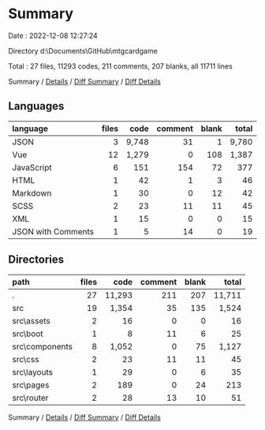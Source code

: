 # Summary

Date : 2022-12-08 12:27:24

Directory d:\\Documents\\GitHub\\mtgcardgame

Total : 27 files,  11293 codes, 211 comments, 207 blanks, all 11711 lines

Summary / [Details](details.md) / [Diff Summary](diff.md) / [Diff Details](diff-details.md)

## Languages
| language | files | code | comment | blank | total |
| :--- | ---: | ---: | ---: | ---: | ---: |
| JSON | 3 | 9,748 | 31 | 1 | 9,780 |
| Vue | 12 | 1,279 | 0 | 108 | 1,387 |
| JavaScript | 6 | 151 | 154 | 72 | 377 |
| HTML | 1 | 42 | 1 | 3 | 46 |
| Markdown | 1 | 30 | 0 | 12 | 42 |
| SCSS | 2 | 23 | 11 | 11 | 45 |
| XML | 1 | 15 | 0 | 0 | 15 |
| JSON with Comments | 1 | 5 | 14 | 0 | 19 |

## Directories
| path | files | code | comment | blank | total |
| :--- | ---: | ---: | ---: | ---: | ---: |
| . | 27 | 11,293 | 211 | 207 | 11,711 |
| src | 19 | 1,354 | 35 | 135 | 1,524 |
| src\\assets | 2 | 16 | 0 | 0 | 16 |
| src\\boot | 1 | 8 | 11 | 6 | 25 |
| src\\components | 8 | 1,052 | 0 | 75 | 1,127 |
| src\\css | 2 | 23 | 11 | 11 | 45 |
| src\\layouts | 1 | 29 | 0 | 6 | 35 |
| src\\pages | 2 | 189 | 0 | 24 | 213 |
| src\\router | 2 | 28 | 13 | 10 | 51 |

Summary / [Details](details.md) / [Diff Summary](diff.md) / [Diff Details](diff-details.md)